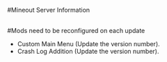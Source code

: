 #Mineout Server Information
<br><br>

#Mods need to be reconfigured on each update
- Custom Main Menu (Update the version number).
- Crash Log Addition (Update the version number).